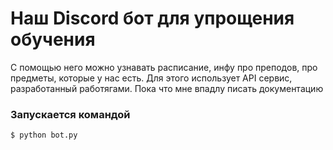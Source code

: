 # Наш Discord бот для упрощения обучения

С помощью него можно узнавать расписание, инфу про преподов, про предметы, которые у нас есть. 
Для этого использует API сервис, разработанный работягами. Пока что мне впадлу писать документацию

### Запускается командой
    $ python bot.py